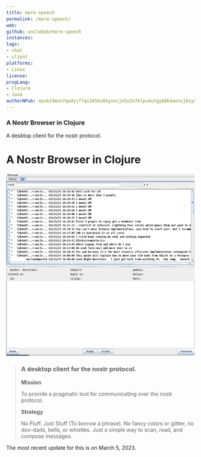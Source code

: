 ```yaml
---
title: more-speech
permalink: /more-speech/
web: 
github: unclebob/more-speech
instances:
tags:
- chat
- client
platforms:
- Linux
license:
progLang:
- Clojure
- Java
authorNPub: npub19mun7qwdyjf7qs3456u8kyxncjn5u2n7klpu4utgy68k4aenzj6synjnft 
---
```


### A Nostr Browser in Clojure

A desktop client for the nostr protocol.

# A Nostr Browser in Clojure

![more-speech](/images/more-speech.png)

> ### A desktop client for the nostr protocol.
>
> **Mission**
>
> To provide a pragmatic tool for communicating over the nostr protocol.
>
> **Strategy**
>
> No Fluff. Just Stuff (To borrow a phrase). No fancy colors or glitter, no doo-dads, bells, or whistles. Just a simple way to scan, read, and compose messages.

The most recent update for this is on March 5, 2023.

